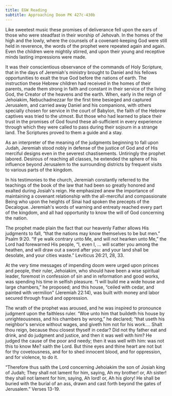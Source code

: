 ```yaml
---
title: EGW Reading
subtitle: Approaching Doom PK 427c-430b
---
```


Like sweetest music these promises of deliverance fell upon the ears of those who were steadfast in their worship of Jehovah. In the homes of the high and the lowly, where the counsels of a covenant-keeping God were still held in reverence, the words of the prophet were repeated again and again. Even the children were mightily stirred, and upon their young and receptive minds lasting impressions were made.

It was their conscientious observance of the commands of Holy Scripture, that in the days of Jeremiah's ministry brought to Daniel and his fellows opportunities to exalt the true God before the nations of earth. The instruction these Hebrew children had received in the homes of their parents, made them strong in faith and constant in their service of the living God, the Creator of the heavens and the earth. When, early in the reign of Jehoiakim, Nebuchadnezzar for the first time besieged and captured Jerusalem, and carried away Daniel and his companions, with others specially chosen for service in the court of Babylon, the faith of the Hebrew captives was tried to the utmost. But those who had learned to place their trust in the promises of God found these all-sufficient in every experience through which they were called to pass during their sojourn in a strange land. The Scriptures proved to them a guide and a stay.

As an interpreter of the meaning of the judgments beginning to fall upon Judah, Jeremiah stood nobly in defense of the justice of God and of His merciful designs even in the severest chastisements. Untiringly the prophet labored. Desirous of reaching all classes, he extended the sphere of his influence beyond Jerusalem to the surrounding districts by frequent visits to various parts of the kingdom.

In his testimonies to the church, Jeremiah constantly referred to the teachings of the book of the law that had been so greatly honored and exalted during Josiah's reign. He emphasized anew the importance of maintaining a covenant relationship with the all-merciful and compassionate Being who upon the heights of Sinai had spoken the precepts of the Decalogue. Jeremiah's words of warning and entreaty reached every part of the kingdom, and all had opportunity to know the will of God concerning the nation.

The prophet made plain the fact that our heavenly Father allows His judgments to fall, “that the nations may know themselves to be but men.” Psalm 9:20. “If ye walk contrary unto Me, and will not hearken unto Me,” the Lord had forewarned His people, “I, even I, ... will scatter you among the heathen, and will draw out a sword after you: and your land shall be desolate, and your cities waste.” Leviticus 26:21, 28, 33.

At the very time messages of impending doom were urged upon princes and people, their ruler, Jehoiakim, who should have been a wise spiritual leader, foremost in confession of sin and in reformation and good works, was spending his time in selfish pleasure. “I will build me a wide house and large chambers,” he proposed; and this house, “ceiled with cedar, and painted with vermilion” (Jeremiah 22:14), was built with money and labor secured through fraud and oppression.

The wrath of the prophet was aroused, and he was inspired to pronounce judgment upon the faithless ruler. “Woe unto him that buildeth his house by unrighteousness, and his chambers by wrong,” he declared; “that useth his neighbor's service without wages, and giveth him not for his work.... Shalt thou reign, because thou closest thyself in cedar? Did not thy father eat and drink, and do judgment and justice, and then it was well with him? He judged the cause of the poor and needy; then it was well with him: was not this to know Me? saith the Lord. But thine eyes and thine heart are not but for thy covetousness, and for to shed innocent blood, and for oppression, and for violence, to do it.

“Therefore thus saith the Lord concerning Jehoiakim the son of Josiah king of Judah; They shall not lament for him, saying, Ah my brother! or, Ah sister! they shall not lament for him, saying, Ah lord! or, Ah his glory! He shall be buried with the burial of an ass, drawn and cast forth beyond the gates of Jerusalem.” Verses 13-19.